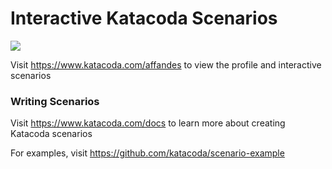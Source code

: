 # Interactive Katacoda Scenarios

[![](http://shields.katacoda.com/katacoda/affandes/count.svg)](https://www.katacoda.com/affandes "Get your profile on Katacoda.com")

Visit https://www.katacoda.com/affandes to view the profile and interactive scenarios

### Writing Scenarios
Visit https://www.katacoda.com/docs to learn more about creating Katacoda scenarios

For examples, visit https://github.com/katacoda/scenario-example
